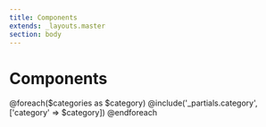 ```yaml
---
title: Components
extends: _layouts.master
section: body
---
```


<h1 class="text-5xl font-bold mb-10">Components</h1>
<div class="-mx-3 flex flex-wrap">
  @foreach($categories as $category)
    @include('_partials.category', ['category' => $category])
  @endforeach
</div>
